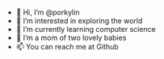 - 👋 Hi, I’m @porkylin
- 👀 I’m interested in exploring the world
- 🌱 I’m currently learning computer science
- 💞️ I’m a mom of two lovely babies
- 📫 You can reach me at Github

<!---
porkylin/porkylin is a ✨ special ✨ repository because its `README.md` (this file) appears on your GitHub profile.
You can click the Preview link to take a look at your changes.
--->
